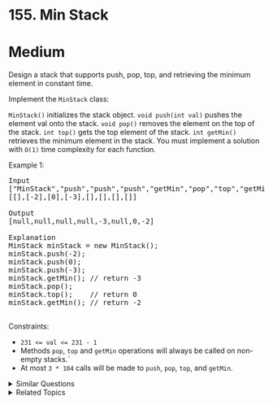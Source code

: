 # 155. Min Stack

# Medium

Design a stack that supports push, pop, top, and retrieving the minimum element in constant time.

Implement the `MinStack` class:

`MinStack()` initializes the stack object.
`void push(int val)` pushes the element val onto the stack.
`void pop()` removes the element on the top of the stack.
`int top()` gets the top element of the stack.
`int getMin()` retrieves the minimum element in the stack.
You must implement a solution with `O(1)` time complexity for each function.

Example 1:

<pre>
Input
["MinStack","push","push","push","getMin","pop","top","getMin"]
[[],[-2],[0],[-3],[],[],[],[]]

Output
[null,null,null,null,-3,null,0,-2]

Explanation
MinStack minStack = new MinStack();
minStack.push(-2);
minStack.push(0);
minStack.push(-3);
minStack.getMin(); // return -3
minStack.pop();
minStack.top();    // return 0
minStack.getMin(); // return -2

</pre>

Constraints:

-   `231 <= val <= 231 - 1`
-   Methods `pop`, `top` and `getMin` operations will always be called on non-empty stacks.`
-   At most `3 * 104` calls will be made to `push`, `pop`, `top`, and `getMin`.

<details>
<summary> Similar Questions </summary>

-   `Sliding Window Maximum - Hard`

</details>

<details>
<summary> Related Topics </summary>

-   `Stack`
-   `Design`

</details>
